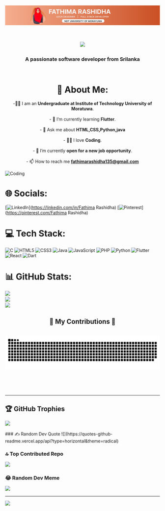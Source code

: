[![MasterHead](https://github.com/rashidhamnf/rashidhamnf/blob/main/BURNER_page-0001.jpg?raw=true)](https://rashidhamnf.github.io/PORTFOLIO/)



<h1 align="center">
    <img src="https://readme-typing-svg.herokuapp.com/?font=Righteous&size=35&center=true&vCenter=true&width=500&height=70&duration=4000&lines=Hi+There!+👋;+I'm+Fathima+Rashidha!;" />
</h1>

<h3 align="center">A passionate software developer from Srilanka</h3>

<br/>


<div align="center">

# 💫 About Me:

-🧑‍🎓 I am an **Undergraduate at Institute of Technology University of Moratuwa**.<br><br>- 🌱 I’m currently learning **Flutter**.<br><br>- 💬 Ask me about **HTML,CSS,Python,java**<br><br>- 🧑‍💻 I love **Coding**.<br><br>- 🤔 I’m currently **open for a new job opportunity**.<br><br>- 📫 How to reach me **fathimarashidha135@gmail.com**
</div>
<img align="center" alt="Coding"  src="https://camo.githubusercontent.com/d796978c0b2c41793465cef095dbf2d64f975a38bedb63754cee7b4528b4dd0a/68747470733a2f2f692e70696e696d672e636f6d2f6f726967696e616c732f31372f61332f65662f31376133656666626663666333653266633166323365353132636666353062622e676966">

#                                      🌐 Socials:
[![LinkedIn](https://img.shields.io/badge/LinkedIn-%230077B5.svg?logo=linkedin&logoColor=white)](https://linkedin.com/in/Fathima Rashidha) [![Pinterest](https://img.shields.io/badge/Pinterest-%23E60023.svg?logo=Pinterest&logoColor=white)](https://pinterest.com/Fathima Rashidha)

#                                       💻 Tech Stack:
![C](https://img.shields.io/badge/c-%2300599C.svg?style=for-the-badge&logo=c&logoColor=white) ![HTML5](https://img.shields.io/badge/html5-%23E34F26.svg?style=for-the-badge&logo=html5&logoColor=white) ![CSS3](https://img.shields.io/badge/css3-%231572B6.svg?style=for-the-badge&logo=css3&logoColor=white) ![Java](https://img.shields.io/badge/java-%23ED8B00.svg?style=for-the-badge&logo=openjdk&logoColor=white) ![JavaScript](https://img.shields.io/badge/javascript-%23323330.svg?style=for-the-badge&logo=javascript&logoColor=%23F7DF1E) ![PHP](https://img.shields.io/badge/php-%23777BB4.svg?style=for-the-badge&logo=php&logoColor=white) ![Python](https://img.shields.io/badge/python-3670A0?style=for-the-badge&logo=python&logoColor=ffdd54) ![Flutter](https://img.shields.io/badge/Flutter-%2302569B.svg?style=for-the-badge&logo=Flutter&logoColor=white) ![React](https://img.shields.io/badge/react-%2320232a.svg?style=for-the-badge&logo=react&logoColor=%2361DAFB) ![Dart](https://img.shields.io/badge/dart-%230175C2.svg?style=for-the-badge&logo=dart&logoColor=white)

  
# 📊 GitHub Stats:
![](https://github-readme-stats.vercel.app/api?username=rashidhamnf&theme=dark&hide_border=false&include_all_commits=true&count_private=true)<br/>
![](https://github-readme-streak-stats.herokuapp.com/?user=rashidhamnf&theme=dark&hide_border=false)<br/>
![](https://github-readme-stats.vercel.app/api/top-langs/?username=rashidhamnf&theme=dark&hide_border=false&include_all_commits=true&count_private=true&layout=compact)

<div align="center">
  <h2>🐍 My Contributions 🐍</h2>
  <br>
  <img alt="snake eating my contributions" src="https://raw.githubusercontent.com/salesp07/salesp07/output/github-contribution-grid-snake.svg" />
  
  <br/><br/><br/>
</div>

<hr/>

 
## 🏆 GitHub Trophies
![](https://github-profile-trophy.vercel.app/?username=rashidhamnf&theme=radical&no-frame=false&no-bg=false&margin-w=4)



</div>
### ✍️ Random Dev Quote
![](https://quotes-github-readme.vercel.app/api?type=horizontal&theme=radical)

### 🔝 Top Contributed Repo
![](https://github-contributor-stats.vercel.app/api?username=rashidhamnf&limit=5&theme=dark&combine_all_yearly_contributions=true)

### 😂 Random Dev Meme
<img src='https://randommeme-five.vercel.app/' style="height: 400px;"/>

---
[![](https://visitcount.itsvg.in/api?id=rashidhamnf&icon=0&color=0)](https://visitcount.itsvg.in)

<!-- Proudly created with GPRM ( https://gprm.itsvg.in ) -->

